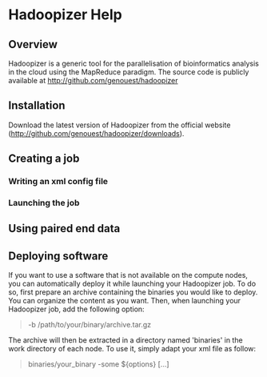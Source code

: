 Hadoopizer Help
===============

Overview
--------

Hadoopizer is a generic tool for the parallelisation of bioinformatics analysis in the cloud using the MapReduce paradigm.
The source code is publicly available at http://github.com/genouest/hadoopizer

Installation
------------

Download the latest version of Hadoopizer from the official website (http://github.com/genouest/hadoopizer/downloads).

Creating a job
--------------

### Writing an xml config file



### Launching the job


Using paired end data
----------------------

Deploying software
------------------

If you want to use a software that is not available on the compute nodes, you can automatically deploy it while launching your Hadoopizer job.
To do so, first prepare an archive containing the binaries  you would like to deploy. You can organize the content as you want.
Then, when launching your Hadoopizer job, add the following option:

> -b /path/to/your/binary/archive.tar.gz

The archive will then be extracted in a directory named 'binaries' in the work directory of each node. To use it, simply adapt your xml file as follow:

> <?xml version="1.0" encoding="utf-8"?>
> <job>
>     <command>
>         binaries/your_binary -some ${options}
>     </command>
> [...]
> </job>

